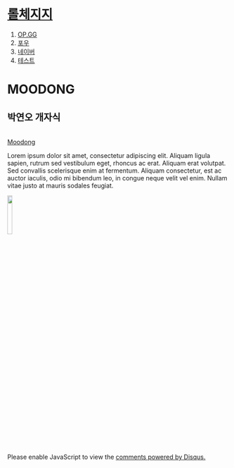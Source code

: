 <!doctype html>
<html>
<head>
  <!-- Global site tag (gtag.js) - Google Analytics -->
<script async src="https://www.googletagmanager.com/gtag/js?id=UA-144203072-1"></script>
<script>
  window.dataLayer = window.dataLayer || [];
  function gtag(){dataLayer.push(arguments);}
  gtag('js', new Date());

  gtag('config', 'UA-144203072-1');
</script>

<title>WEB1 - Moodong</title>
<meta charset="utf-8">
</head>
<body>
  <H1><a href = "https://lolchess.gg/items"> 롤체지지 </a> </H1>
<ol>
  <li><a href = "https://talk.op.gg/"> OP.GG </a> </li>
  <li><a href = "http://fow.kr/"> 포우 </a> </li>
  <li><a href = "https://www.naver.com/"> 네이버 </a> </li>
  <li><a href = "2.html"> 테스트 </a> </li>
</ol>

<h1> MOODONG </h1>
<h2> 박연오 개자식 </h2>
<br><a href="https://www.op.gg/"
target ="_blank" title="롤 전적 검색"> Moodong</a>

<p>Lorem ipsum dolor sit amet, consectetur adipiscing elit. Aliquam ligula sapien,
rutrum sed vestibulum eget, rhoncus ac erat.
Aliquam erat volutpat. Sed convallis scelerisque enim at fermentum.
Aliquam consectetur, est ac auctor iaculis, odio mi bibendum leo, in congue neque velit vel enim.
Nullam vitae justo at mauris sodales feugiat.</p>

<img src = "coding.jpg" width="15%">







<div id="disqus_thread"></div>
<script>

/**
*  RECOMMENDED CONFIGURATION VARIABLES: EDIT AND UNCOMMENT THE SECTION BELOW TO INSERT DYNAMIC VALUES FROM YOUR PLATFORM OR CMS.
*  LEARN WHY DEFINING THESE VARIABLES IS IMPORTANT: https://disqus.com/admin/universalcode/#configuration-variables*/
/*
var disqus_config = function () {
this.page.url = PAGE_URL;  // Replace PAGE_URL with your page's canonical URL variable
this.page.identifier = PAGE_IDENTIFIER; // Replace PAGE_IDENTIFIER with your page's unique identifier variable
};
*/
(function() { // DON'T EDIT BELOW THIS LINE
var d = document, s = d.createElement('script');
s.src = 'https://moodong.disqus.com/embed.js';
s.setAttribute('data-timestamp', +new Date());
(d.head || d.body).appendChild(s);
})();
</script>
<noscript>Please enable JavaScript to view the <a href="https://disqus.com/?ref_noscript">comments powered by Disqus.</a></noscript>


</body>
